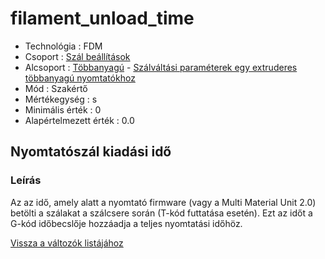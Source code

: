 # filament\_unload\_time

* Technológia : FDM
* Csoport : [Szál beállítások](../filament_settings/filament_settings.md)
* Alcsoport : [Többanyagú](../filament_settings/filament_settings.md#multimatériaux) - [Szálváltási paraméterek egy extruderes többanyagú nyomtatókhoz](filament_unload_time.md)
* Mód : Szakértő
* Mértékegység : s
* Minimális érték :  0
* Alapértelmezett érték : 0.0

## Nyomtatószál kiadási idő

### Leírás

Az az idő, amely alatt a nyomtató firmware \(vagy a Multi Material Unit 2.0\) betölti a szálakat a szálcsere során \(T-kód futtatása esetén\). Ezt az időt a G-kód időbecslője hozzáadja a teljes nyomtatási időhöz.

[Vissza a változók listájához](/)

